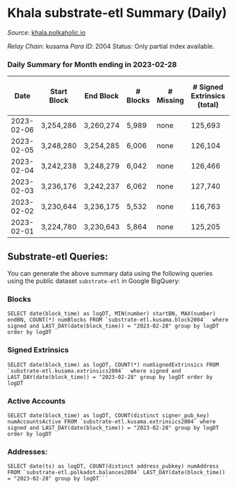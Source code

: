 # Khala substrate-etl Summary (Daily)

_Source_: [khala.polkaholic.io](https://khala.polkaholic.io)

*Relay Chain*: kusama
*Para ID*: 2004
Status: Only partial index available.


### Daily Summary for Month ending in 2023-02-28


| Date | Start Block | End Block | # Blocks | # Missing | # Signed Extrinsics (total) | # Active Accounts | # Addresses with Balances | # Events | # Transfers | # XCM Transfers In | # XCM Transfers Out |
| ---- | ----------- | --------- | -------- | --------- | --------------------------- | ----------------- | ------------------------- | -------- | ----------- | ------------------ | ------------------- |
| 2023-02-06 | 3,254,286 | 3,260,274 | 5,989 | none | 125,693 | 1,463 | 23,340 | 7,436,872 | 117,542 ($1,434,546) |   |   |
| 2023-02-05 | 3,248,280 | 3,254,285 | 6,006 | none | 126,104 | 1,417 | 23,319 | 7,408,192 | 118,517 ($1,254,414) |   |   |
| 2023-02-04 | 3,242,238 | 3,248,279 | 6,042 | none | 126,466 | 1,325 | 23,300 | 7,429,420 | 118,560 ($538,084) | 9 ($1,386.38) |   |
| 2023-02-03 | 3,236,176 | 3,242,237 | 6,062 | none | 127,740 | 1,389 | 23,282 | 7,458,008 | 119,681 ($780,046) | 10 ($1,154.68) |   |
| 2023-02-02 | 3,230,644 | 3,236,175 | 5,532 | none | 116,763 | 1,399 | 23,259 | 6,830,036 | 108,780 ($934,081) | 11 ($834.93) |   |
| 2023-02-01 | 3,224,780 | 3,230,643 | 5,864 | none | 125,205 | 1,422 | 23,262 | 7,082,142 | 114,644 ($2,497,883) | 19 ($483.51) |   |

## Substrate-etl Queries:
You can generate the above summary data using the following queries using the public dataset `substrate-etl` in Google BigQuery:


### Blocks
```
SELECT date(block_time) as logDT, MIN(number) startBN, MAX(number) endBN, COUNT(*) numBlocks FROM `substrate-etl.kusama.block2004`  where signed and LAST_DAY(date(block_time)) = "2023-02-28" group by logDT order by logDT
```


### Signed Extrinsics
```
SELECT date(block_time) as logDT, COUNT(*) numSignedExtrinsics FROM `substrate-etl.kusama.extrinsics2004`  where signed and LAST_DAY(date(block_time)) = "2023-02-28" group by logDT order by logDT
```


### Active Accounts
```
SELECT date(block_time) as logDT, COUNT(distinct signer_pub_key) numAccountsActive FROM `substrate-etl.kusama.extrinsics2004` where signed and LAST_DAY(date(block_time)) = "2023-02-28" group by logDT order by logDT
```


### Addresses:
```
SELECT date(ts) as logDT, COUNT(distinct address_pubkey) numAddress FROM `substrate-etl.polkadot.balances2004` LAST_DAY(date(block_time)) = "2023-02-28" group by logDT```

